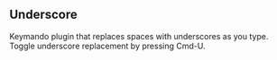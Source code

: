 Underscore
----------

Keymando plugin that replaces spaces with underscores as you type. Toggle underscore replacement by pressing Cmd-U.

